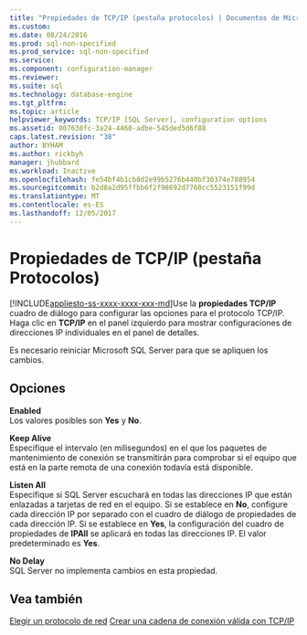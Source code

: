 ```yaml
---
title: "Propiedades de TCP/IP (pestaña protocolos) | Documentos de Microsoft"
ms.custom: 
ms.date: 08/24/2016
ms.prod: sql-non-specified
ms.prod_service: sql-non-specified
ms.service: 
ms.component: configuration-manager
ms.reviewer: 
ms.suite: sql
ms.technology: database-engine
ms.tgt_pltfrm: 
ms.topic: article
helpviewer_keywords: TCP/IP [SQL Server], configuration options
ms.assetid: 007638fc-3a24-4460-adbe-545ded5d6f88
caps.latest.revision: "38"
author: BYHAM
ms.author: rickbyh
manager: jhubbard
ms.workload: Inactive
ms.openlocfilehash: fe54bf4b1cb0d2e99b5276b440bf30374e788954
ms.sourcegitcommit: b2d8a2d95ffbb6f2f98692d7760cc5523151f99d
ms.translationtype: MT
ms.contentlocale: es-ES
ms.lasthandoff: 12/05/2017
---
```

# <a name="tcpip-properties-protocols-tab"></a>Propiedades de TCP/IP (pestaña Protocolos)
[!INCLUDE[appliesto-ss-xxxx-xxxx-xxx-md](../../includes/appliesto-ss-xxxx-xxxx-xxx-md.md)]Use la **propiedades TCP/IP** cuadro de diálogo para configurar las opciones para el protocolo TCP/IP. Haga clic en **TCP/IP** en el panel izquierdo para mostrar configuraciones de direcciones IP individuales en el panel de detalles.  
  
 Es necesario reiniciar Microsoft SQL Server para que se apliquen los cambios.  
  
## <a name="options"></a>Opciones  
 **Enabled**  
 Los valores posibles son **Yes** y **No**.  
  
 **Keep Alive**  
 Especifique el intervalo (en milisegundos) en el que los paquetes de mantenimiento de conexión se transmitirán para comprobar si el equipo que está en la parte remota de una conexión todavía está disponible.  
  
 **Listen All**  
 Especifique si SQL Server escuchará en todas las direcciones IP que están enlazadas a tarjetas de red en el equipo. Si se establece en **No**, configure cada dirección IP por separado con el cuadro de diálogo de propiedades de cada dirección IP. Si se establece en **Yes**, la configuración del cuadro de propiedades de **IPAll** se aplicará en todas las direcciones IP. El valor predeterminado es **Yes**.  
  
 **No Delay**  
 SQL Server no implementa cambios en esta propiedad.  
  
## <a name="see-also"></a>Vea también  
 [Elegir un protocolo de red](https://msdn.microsoft.com/library/ms187892(v=sql.130).aspx)   
 [Crear una cadena de conexión válida con TCP/IP](creating-a-valid-connection-string-using-tcp-ip.md)  
  
  
